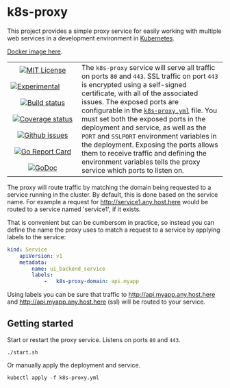 # k8s-proxy

This project provides a simple proxy service for easily working with multiple web services in a development environment in <a href="https://kubernetes.io/" target="_blank">Kubernetes</a>.

<a href="https://hub.docker.com/r/mkenney/k8s-proxy/">Docker image here</a>.

<table><tbody><tr>
    <td width="150" align="center">
        <a href="https://github.com/mkenney/k8s-proxy/blob/master/LICENSE"><img src="https://img.shields.io/github/license/mkenney/k8s-proxy.svg" alt="MIT License"></a>
    </td>
    <td rowspan="7">
        The <code>k8s-proxy</code> service will serve all traffic on ports <code>80</code> and <code>443</code>. SSL traffic on port <code>443</code> is encrypted using a self-signed certificate, with all of the associated issues. The exposed ports are configurable in the <a href="https://github.com/mkenney/k8s-proxy/blob/master/k8s-proxy.yml"><code>k8s-proxy.yml</code></a> file. You must set both the exposed ports in the deployment and service, as well as the <code>PORT</code> and <code>SSLPORT</code> environment variables in the deployment. Exposing the ports allows them to receive traffic and defining the environment variables tells the proxy service which ports to listen on.
    </td>
</tr><tr>
    <td>
        <a href="https://github.com/mkenney/software-guides/blob/master/STABILITY-BADGES.md#experimental"><img src="https://img.shields.io/badge/stability-experimental-orange.svg" alt="Experimental"></a>
    </td>
</tr><tr>
    <td width="150" align="center">
        <a href="https://travis-ci.org/mkenney/k8s-proxy"><img src="https://travis-ci.org/mkenney/k8s-proxy.svg?branch=master" alt="Build status"></a>
    </td>
</tr><tr>
    <td width="150" align="center">
        <a href="https://codecov.io/gh/mkenney/k8s-proxy"><img src="https://img.shields.io/codecov/c/github/mkenney/k8s-proxy/master.svg" alt="Coverage status"></a>
    </td>
</tr><tr>
    <td width="150" align="center">
        <a href="https://github.com/mkenney/k8s-proxy/issues"><img src="https://img.shields.io/github/issues-raw/mkenney/k8s-proxy.svg" alt="Github issues"></a>
    </td>
</tr><tr>
    <td width="150" align="center">
        <a href="https://goreportcard.com/report/github.com/mkenney/k8s-proxy"><img src="https://goreportcard.com/badge/github.com/mkenney/k8s-proxy" alt="Go Report Card"></a>
    </td>
</tr><tr>
    <td width="150" align="center">
        <a href="https://godoc.org/github.com/mkenney/k8s-proxy/pkg"><img src="https://godoc.org/github.com/mkenney/k8s-proxy/pkg?status.svg" alt="GoDoc"></a>
    </td>
</tr></tbody></table>

The proxy will route traffic by matching the domain being requested to a service running in the cluster. By default, this is done based on the service name. For example a request for http://service1.any.host.here would be routed to a service named 'service1', if it exists.

That is convenient but can be cumbersom in practice, so instead you can define the name the proxy uses to match a request to a service by applying labels to the service:
```yaml
kind: Service
    apiVersion: v1
    metadata:
        name: ui_backend_service
        labels:
            -   k8s-proxy-domain: api.myapp
```
Using labels you can be sure that traffic to http://api.myapp.any.host.here and http://api.myapp.any.host.here (ssl) will be routed to your service.

## Getting started

Start or restart the proxy service. Listens on ports `80` and `443`.
```
./start.sh
```

Or manually apply the deployment and service.
```
kubectl apply -f k8s-proxy.yml
```
